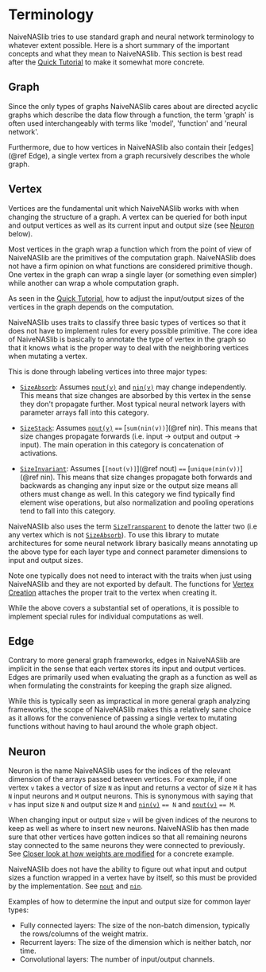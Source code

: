 # Terminology

NaiveNASlib tries to use standard graph and neural network terminology to whatever extent possible. Here is a short summary of the 
important concepts and what they mean to NaiveNASlib. This section is best read after the [Quick Tutorial](@ref) to make 
it somewhat more concrete.

## Graph

Since the only types of graphs NaiveNASlib cares about are directed acyclic graphs which describe the data flow through a 
function, the term 'graph' is often used interchangeably with terms like 'model', 'function' and 'neural network'.

Furthermore, due to how vertices in NaiveNASlib also contain their [edges](@ref Edge), a single vertex from a graph recursively describes
the whole graph.

## Vertex

Vertices are the fundamental unit which NaiveNASlib works with when changing the structure of a graph. A vertex
can be queried for both input and output vertices as well as its current input and output size (see [Neuron](@ref) below). 

Most vertices in the graph wrap a function which from the point of view of NaiveNASlib are the primitives of the computation 
graph. NaiveNASlib does not have a firm opinion on what functions are considered primitive though. One vertex in the graph can
wrap a single layer (or something even simpler) while another can wrap a whole computation graph.

As seen in the [Quick Tutorial](@ref), how to adjust the input/output sizes of the vertices in the graph depends on the 
computation.

NaiveNASlib uses traits to classify three basic types of vertices so that it does not have to implement rules for every
possible primitive. The core idea of NaiveNASlib is basically to annotate the type of vertex in the graph so that it knows 
what is the proper way to deal with the neighboring vertices when mutating a vertex.

This is done through labeling vertices into three major types:
* [`SizeAbsorb`](@ref): Assumes [`nout(v)`](@ref) and [`nin(v)`](@ref) may change independently. This means that size changes
    are absorbed by this vertex in the sense they don't propagate further. Most typical neural network layers with parameter
    arrays fall into this category.

* [`SizeStack`](@ref): Assumes [`nout(v)`](@ref) `==` [`sum(nin(v))`](@ref nin). This means that size changes propagate forwards (i.e. input -> output and
    output -> input). The main operation in this category is concatenation of activations. 

* [`SizeInvariant`](@ref): Assumes [`[nout(v)]`](@ref nout) `==` [`unique(nin(v))`](@ref nin). This means that size changes propagate both forwards and backwards
    as changing any input size or the output size means all others must change as well. In this category we find typically find
  element wise operations, but also normalization and pooling operations tend to fall into this category. 

NaiveNASlib also uses the term [`SizeTransparent`](@ref) to denote the latter two (i.e any vertex which is not [`SizeAbsorb`](@ref)).
To use this library to mutate architectures for some neural network library basically means annotating up the above type for 
each layer type and connect parameter dimensions to input and output sizes.

Note one typically does not need to interact with the traits when just using NaiveNASlib and they are not exported by default.
The functions for [Vertex Creation](@ref) attaches the proper trait to the vertex when creating it.

While the above covers a substantial set of operations, it is possible to implement special rules for individual computations
as well.

## Edge

Contrary to more general graph frameworks, edges in NaiveNASlib are implicit in the sense that each vertex stores its input 
and output vertices. Edges are primarily used when evaluating the graph as a function as well as when formulating the 
constraints for keeping the graph size aligned.

While this is typically seen as impractical in more general graph analyzing frameworks, the scope of NaiveNASlib makes this a
relatively sane choice as it allows for the convenience of passing a single vertex to mutating functions without having to haul
around the whole graph object.

## Neuron

Neuron is the name NaiveNASlib uses for the indices of the relevant dimension of the arrays passed between vertices. For example,
if one vertex `v` takes a vector of size `N` as input and returns a vector of size `M` it has `N` input neurons
and `M` output neurons. This is synonymous with saying that `v` has input size `N` and output size `M` and [`nin(v)`](@ref) `== N` and
[`nout(v)`](@ref) `== M`.

When changing input or output size `v` will be given indices of the neurons to keep as well as
where to insert new neurons. NaiveNASlib has then made sure that other vertices have gotten indices so that all remaining 
neurons stay connected to the same neurons they were connected to previously. See [Closer look at how weights are modified](@ref)
for a concrete example.

NaiveNASlib does not have the ability to figure out what input and output sizes a function wrapped in a vertex have by itself,
so this must be provided by the implementation. See [`nout`](@ref) and [`nin`](@ref).

Examples of how to determine the input and output size for common layer types:

* Fully connected layers: The size of the non-batch dimension, typically the rows/columns of the weight matrix.
* Recurrent layers: The size of the dimension which is neither batch, nor time. 
* Convolutional layers: The number of input/output channels. 